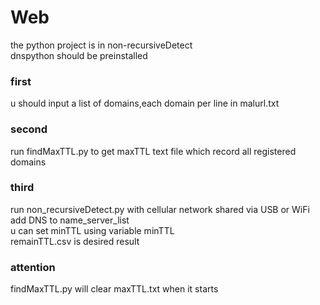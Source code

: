# Web

the python project is in non-recursiveDetect  
dnspython should be preinstalled  

### first
u should input a list of domains,each domain per line in malurl.txt  

### second
run findMaxTTL.py to get maxTTL text file which record all registered domains

### third
run non_recursiveDetect.py with cellular network shared via USB or WiFi  
add DNS to name_server_list  
u can set minTTL using variable minTTL  
remainTTL.csv is desired result  

### attention
findMaxTTL.py will clear maxTTL.txt when it starts  
